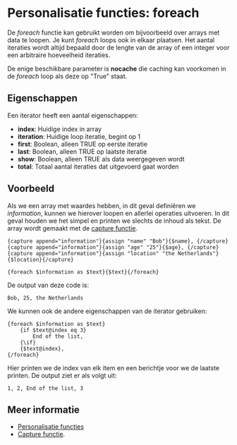 # Personalisatie functies: foreach

De *foreach* functie kan gebruikt worden om bijvoorbeeld over arrays 
met data te loopen. Je kunt *foreach* loops ook in elkaar plaatsen. Het aantal 
iteraties wordt altijd bepaald door de lengte van de array of een integer 
voor een arbitraire hoeveelheid iteraties.

De enige beschikbare parameter is **nocache** die caching kan voorkomen 
in de *foreach* loop als deze op "True" staat.

## Eigenschappen

Een iterator heeft een aantal eigenschappen:

* **index**: Huidige index in array
* **iteration**: Huidige loop iteratie, begint op 1
* **first**: Boolean, alleen TRUE op eerste iteratie
* **last**: Boolean, alleen TRUE op laatste iteratie
* **show**: Boolean, alleen TRUE als data weergegeven wordt
* **total**: Totaal aantal iteraties dat uitgevoerd gaat worden

## Voorbeeld

Als we een array met waardes hebben, in dit geval definiëren we *information*, 
kunnen we hierover loopen en allerlei operaties uitvoeren. In dit geval 
houden we het simpel en printen we slechts de inhoud als tekst. De array 
wordt gemaakt met de [capture functie](./personalization-functions-capture).

    {capture append="information"}{assign "name" "Bob"}{$name}, {/capture}
    {capture append="information"}{assign "age" "25"}{$age}, {/capture}
    {capture append="information"}{assign "location" "the Netherlands"}{$location}{/capture}

    {foreach $information as $text}{$text}{/foreach}
    
De output van deze code is:

`Bob, 25, the Netherlands`
    
We kunnen ook de andere eigenschappen van de iterator gebruiken:

    {foreach $information as $text}
        {if $text@index eq 3}
            End of the list,
        {\if}
        {$text@index}, 
    {/foreach}
    
Hier printen we de index van elk item en een berichtje voor we de laatste 
printen. De output ziet er als volgt uit:

`1, 2, End of the list, 3`
    
## Meer informatie

* [Personalisatie functies](./personalization-functions)
* [Capture functie](./personalization-functions-capture).
